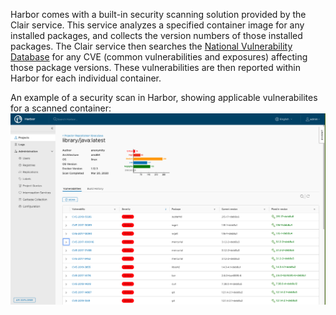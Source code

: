 Harbor comes with a built-in security scanning solution provided by the Clair service. This service analyzes a specified container image for any installed packages, and collects the version numbers of those installed packages. The Clair service then searches the [National Vulnerability Database](https://nvd.nist.gov/) for any CVE (common vulnerabilities and exposures) affecting those package versions. These vulnerabilities are then reported within Harbor for each individual container.

An example of a security scan in Harbor, showing applicable vulnerabilites for a scanned container:
![Harbor Security Scanning Example Image](scanning_image_1.png)